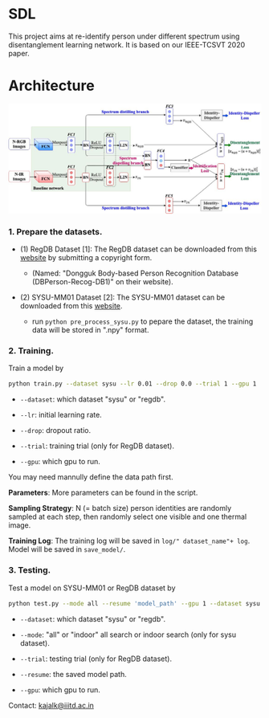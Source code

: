 # SDL
This project aims at re-identify person under different spectrum using disentanglement learning network. It is based on our IEEE-TCSVT 2020 paper. 

# Architecture
![Screenshot](arch.jpg)

### 1. Prepare the datasets.

- (1) RegDB Dataset [1]: The RegDB dataset can be downloaded from this [website](http://dm.dongguk.edu/link.html) by submitting a copyright form.

    - (Named: "Dongguk Body-based Person Recognition Database (DBPerson-Recog-DB1)" on their website). 

- (2) SYSU-MM01 Dataset [2]: The SYSU-MM01 dataset can be downloaded from this [website](http://isee.sysu.edu.cn/project/RGBIRReID.htm).

   - run `python pre_process_sysu.py` to pepare the dataset, the training data will be stored in ".npy" format.

### 2. Training.
  Train a model by
  ```bash
python train.py --dataset sysu --lr 0.01 --drop 0.0 --trial 1 --gpu 1
```

  - `--dataset`: which dataset "sysu" or "regdb".

  - `--lr`: initial learning rate.
  
  -  `--drop`: dropout ratio.
  
  -  `--trial`: training trial (only for RegDB dataset).

  -  `--gpu`: which gpu to run.

You may need mannully define the data path first.

**Parameters**: More parameters can be found in the script.

**Sampling Strategy**: N (= batch size) person identities are randomly sampled at each step, then randomly select one visible and one thermal image. 

**Training Log**: The training log will be saved in `log/" dataset_name"+ log`. Model will be saved in `save_model/`.

### 3. Testing.

Test a model on SYSU-MM01 or RegDB dataset by 
  ```bash
python test.py --mode all --resume 'model_path' --gpu 1 --dataset sysu
```
  - `--dataset`: which dataset "sysu" or "regdb".
  
  - `--mode`: "all" or "indoor" all search or indoor search (only for sysu dataset).
  
  - `--trial`: testing trial (only for RegDB dataset).
  
  - `--resume`: the saved model path.
  
  - `--gpu`:  which gpu to run.

Contact: kajalk@iiitd.ac.in
